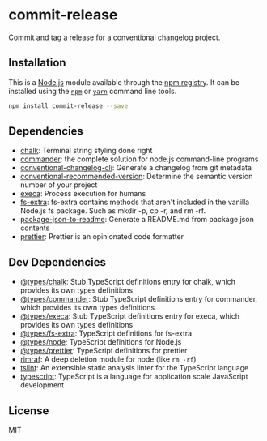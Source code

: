 # commit-release

Commit and tag a release for a conventional changelog project.

## Installation

This is a [Node.js](https://nodejs.org/) module available through the
[npm registry](https://www.npmjs.com/). It can be installed using the
[`npm`](https://docs.npmjs.com/getting-started/installing-npm-packages-locally)
or [`yarn`](https://yarnpkg.com/en/) command line tools.

```sh
npm install commit-release --save
```

## Dependencies

- [chalk](https://ghub.io/chalk): Terminal string styling done right
- [commander](https://ghub.io/commander): the complete solution for node.js
  command-line programs
- [conventional-changelog-cli](https://ghub.io/conventional-changelog-cli):
  Generate a changelog from git metadata
- [conventional-recommended-version](https://ghub.io/conventional-recommended-version):
  Determine the semantic version number of your project
- [execa](https://ghub.io/execa): Process execution for humans
- [fs-extra](https://ghub.io/fs-extra): fs-extra contains methods that
  aren&#39;t included in the vanilla Node.js fs package. Such as mkdir -p, cp
  -r, and rm -rf.
- [package-json-to-readme](https://ghub.io/package-json-to-readme): Generate a
  README.md from package.json contents
- [prettier](https://ghub.io/prettier): Prettier is an opinionated code
  formatter

## Dev Dependencies

- [@types/chalk](https://ghub.io/@types/chalk): Stub TypeScript definitions
  entry for chalk, which provides its own types definitions
- [@types/commander](https://ghub.io/@types/commander): Stub TypeScript
  definitions entry for commander, which provides its own types definitions
- [@types/execa](https://ghub.io/@types/execa): Stub TypeScript definitions
  entry for execa, which provides its own types definitions
- [@types/fs-extra](https://ghub.io/@types/fs-extra): TypeScript definitions for
  fs-extra
- [@types/node](https://ghub.io/@types/node): TypeScript definitions for Node.js
- [@types/prettier](https://ghub.io/@types/prettier): TypeScript definitions for
  prettier
- [rimraf](https://ghub.io/rimraf): A deep deletion module for node (like
  `rm -rf`)
- [tslint](https://ghub.io/tslint): An extensible static analysis linter for the
  TypeScript language
- [typescript](https://ghub.io/typescript): TypeScript is a language for
  application scale JavaScript development

## License

MIT
